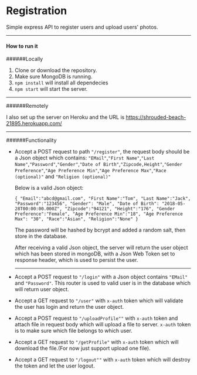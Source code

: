 # Registration
Simple express API to register users and upload users' photos.
****
#### How to run it

######Locally
1. Clone or download the repository.
2. Make sure MongoDB is running.
3. `npm install` will install all dependecies
4. `npm start` will start the server.

****
######Remotely

I also set up the server on Heroku and the URL is <https://shrouded-beach-21895.herokuapp.com/>

****
######Functionality

- Accept a POST request to path `"/register"`, the request body should be a Json object which contains:
`"EMail"`,`"First Name"`,`"Last Name"`,`"Password"`,`"Gender"`,`"Date of Birth"`,`"Zipcode,Height"`,`"Gender Preference"`,`"Age Preference Min"`,`"Age Preference Max"`,`"Race (optional)"` and `"Religion (optional)"`

  Below is a valid Json object:

   `{
 	"Email":"abcd@gmail.com",
 	"First Name":"Tom",
 	"Last Name":"Jack",
 	"Password":"123456",
 	"Gender": "Male",
 	"Date of Birth": "2018-05-28T00:00:00.000Z",
 	"Zipcode":"94121",
 	"Height":"176",
 	"Gender Preference":"Female",
 	"Age Preference Min":"18",
 	"Age Preference Max": "30",
 	"Race":"Asian",
 	"Religion":"None"
   }`
   
   The password will be hashed by bcrypt and added a random salt, then store in the database. 
   
  After receiving a valid Json object, the server will return the user object which has been stored in mongoDB, with a Json Web Token set to response header, which is used to persist the user.
  
  ****
  
 - Accept a POST request to `"/login"` with a Json object contains `"EMail"` and `"Password"`. This router is used to valid user is in the database which will return user object.
 
 - Accept a GET request to `"/user"` with `x-auth` token which will validate the user has login and return the user object.
 
 - Accept a POST request to `"/uploadProfile""` with `x-auth` token and attach file in request body which will upload a file to server. `x-auth` token is to make sure which file belongs to which user.
 
 - Accept a GET request to `"/getProfile"` with `x-auth` token which will download the file.(For now just support upload one file).
 
 - Accept a GET request to `"/logout""` with `x-auth` token which will destroy the token and let the user logout.
  
